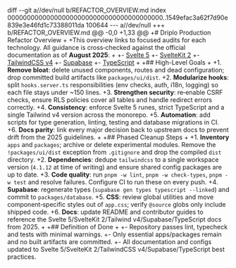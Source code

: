 diff --git a//dev/null b/REFACTOR_OVERVIEW.md
index 0000000000000000000000000000000000000000..1549efac3a62f7d90e839e3e46fd1c73388011da 100644
--- a//dev/null
+++ b/REFACTOR_OVERVIEW.md
@@ -0,0 +1,33 @@
+# Driplo Production Refactor Overview
+
+This overview links to focused audits for each technology. All guidance is cross‑checked against the official documentation as of **August 2025**:
+
+- [Svelte 5](./svelte5.md)
+- [SvelteKit 2](./sveltekit2.md)
+- [TailwindCSS v4](./tailwindcssv4.md)
+- [Supabase](./supabase.md)
+- [TypeScript](./typescript.md)
+
+## High-Level Goals
+
+1. **Remove bloat**: delete unused components, routes and dead configuration; drop committed build artifacts like `packages/ui/dist`.
+2. **Modularize hooks**: split `hooks.server.ts` responsibilities (env checks, auth, i18n, logging) so each file stays under ~150 lines.
+3. **Strengthen security**: re‑enable CSRF checks, ensure RLS policies cover all tables and handle redirect errors correctly.
+4. **Consistency**: enforce Svelte 5 runes, strict TypeScript and a single Tailwind v4 version across the monorepo.
+5. **Automation**: add scripts for type generation, linting, testing and database migrations in CI.
+6. **Docs parity**: link every major decision back to upstream docs to prevent drift from the 2025 guidelines.
+
+## Phased Cleanup Steps
+
+1. **Inventory** `apps` and `packages`; archive or delete experimental modules. Remove the `!packages/ui/dist` exception from `.gitignore` and drop the compiled `dist` directory.
+2. **Dependencies**: dedupe `tailwindcss` to a single workspace version (`4.1.12` at time of writing) and ensure shared config packages are up to date.
+3. **Code quality**: run `pnpm -w lint`, `pnpm -w check-types`, `pnpm -w test` and resolve failures. Configure CI to run these on every push.
+4. **Supabase**: regenerate types (`supabase gen types typescript --linked`) and commit to `packages/database`.
+5. **CSS**: review global utilities and move component‑specific styles out of `app.css`; verify `@source` globs only include shipped code.
+6. **Docs**: update README and contributor guides to reference the Svelte 5/SvelteKit 2/Tailwind v4/Supabase/TypeScript docs from 2025.
+
+## Definition of Done
+
+- Repository passes lint, typecheck and tests with minimal warnings.
+- Only essential apps/packages remain and no built artifacts are committed.
+- All documentation and configs updated to Svelte 5/SvelteKit 2/TailwindCSS v4/Supabase/TypeScript best practices.
